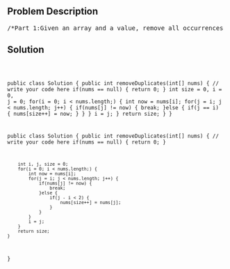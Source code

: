 <!--
<style>
  body { font-family: Arial, sans-serif; }
  .container { max-width: 700px; margin: 0 auto; padding: 10px; }
  .comment-block { background-color: #f9f9f9; padding: 10px; border-left: 5px solid #ccc; overflow-wrap: break-word; white-space: pre-wrap; }
  .code-block { background-color: #f4f4f4; padding: 10px; border: 1px solid #ddd; overflow-wrap: break-word; white-space: pre-wrap; }
</style>
-->

<div class='container'>
<h2>Problem Description</h2>
<div class='comment-block'>
<pre>
/*Part 1:Given an array and a value, remove all occurrences of that value in placeand return the new length.The order of elements can be changed, and the elements after the new lengthdon't matter.Given an array [0,4,4,0,0,2,4,4], value=4return 4 and front four elements of the array is [0,0,0,2]*/    /**     * @param A: a array of integers     * @return : return an integer     *//*Part 2:Follow up for "Remove Duplicates":What if duplicates are allowed at most twice?For example,Given sorted array A = [1,1,1,2,2,3],Your function should return length = 5, and A is now [1,1,2,2,3].*/    /**     * @param A: a array of integers     * @return : return an integer     */</pre>
</div>

<h2>Solution</h2>
<div class='code-block'>
<pre><code class='language-java'>

public class Solution {
    public int removeDuplicates(int[] nums) {
        // write your code here
        if(nums == null) {
            return 0;
        }
        int size = 0, i = 0, j = 0;
        for(i = 0; i < nums.length;) {
            int now = nums[i];
            for(j = i; j < nums.length; j++) {
                if(nums[j] != now) {
                    break;
                }else {
                    if(j == i) {
                        nums[size++] = now;
                    }
                }
            }
            i = j;
        }
        return size;
    }
}







public class Solution {
    public int removeDuplicates(int[] nums) {
        // write your code here
        if(nums == null) {
            return 0;
        }
        
        int i, j, size = 0;
        for(i = 0; i < nums.length;) {
            int now = nums[i];
            for(j = i; j < nums.length; j++) {
                if(nums[j] != now) {
                    break;
                }else {
                    if(j - i < 2) {
                        nums[size++] = nums[j];
                    }
                }              
            }        
            i = j;  
        }
        return size; 
    }
}</code></pre>
</div>
</div>
